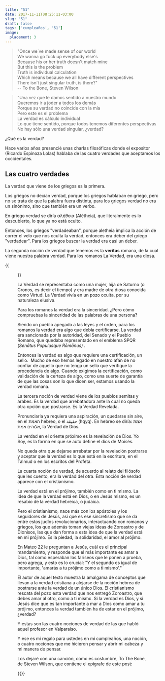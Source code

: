 ```yaml
---
title: "51"
date: 2017-11-11T08:25:11-03:00
slug: "51"
draft: false
tags: ['cumpleaños', '51']
image:
  placement: 3
---
```


> "Once we´ve made sense of our world\
> We wanna go fuck up everybody else's\
> Because his or her truth doesn't match mine\
> But this is the problem\
> Truth is individual calculation\
> Which means because we all have different perspectives\
> There isn't just singular truth, is there?"\
> \-- To the Bone, Steven Wilson

> "Una vez que le damos sentido a nuestro mundo\
> Queremos ir a joder a todos los demás\
> Porque su verdad no coincide con la mía\
> Pero este es el problema\
> La verdad es cálculo individual\
> Lo que tiene sentido, porque todos tenemos diferentes perspectivas\
> No hay sólo una verdad singular, ¿verdad?

¿Qué es la verdad?

Hace varios años presencié unas charlas filosóficas donde el expositor
(Ricardo Espinoza Lolas) hablaba de las cuatro verdades que aceptamos
los occidentales.

## Las cuatro verdades

La verdad que viene de los griegos es la primera.

Los griegos no decían verdad, porque los griegos hablaban en griego,
pero no se trata de que la palabra fuera distinta, para los griegos
verdad no era un sinónimo, sino que también era un verbo.

En griego verdad se diría αλήθεια (Alétheia), que literalmente es lo
descubierto, lo que ya no está oculto.

Entonces, los griegos "verdadeaban", porque aletheia implica la acción
de correr el velo que nos oculta la verdad, entonces era deber del
griego "verdadear". Para los griegos buscar la verdad era casi un
deber. 

La segunda noción de verdad que tenemos es la **veritas** romana, de la
cual viene nuestra palabra verdad. Para los romanos La Verdad, era una
diosa.

{{<figure caption="La verdad saliendo del pozo, cuadro de Édouard Debat-Ponsan (1898), los personajes que no quieren que la verdad escape del pozo son un clérigo y un noble enmascarado." src="https://d2dspjyoh5c79p.cloudfront.net/18c10abd-c6d4-11e7-a030-2b5831f8ecb5-aa9f18b7">}}

La Verdad se representaba como una mujer, hija de Saturno (o Cronos, es
decir el tiempo) y era madre de otra diosa conocida como Virtud. La
Verdad vivía en un pozo oculta, por su naturaleza elusiva.

Para los romanos la verdad era la sinceridad. ¿Pero cómo compruebas la
sinceridad de las palabras de una persona? 

Siendo un pueblo apegado a las leyes y el orden, para los romanos la
verdad era algo que debía certificarse. La verdad era sancionada por la
autoridad, del Senado y el Pueblo Romano, que quedaba representado en el
emblema SPQR (*Senātus Populusque Rōmānus)* . 

Entonces la verdad es algo que requiere una certificación, un sello. 
Mucho de eso hemos legado en nuestro afán de no confiar de aquello que
no tenga un sello que verifique la procedencia de algo. Cuando exigimos
la certificación, como validación de la certeza de algo, como una suerte
de garantía de que las cosas son lo que dicen ser, estamos usando la
verdad romana.

La tercera noción de verdad viene de los pueblos semitas y árabes. Es la
verdad que arrebatadora ante la cual no queda otra opción que postrarse.
Es la Verdad Revelada. 

Pronunciarla ya requiera una aspiración, un quedarse sin aire, en
el האמת hebreo, o el حقيقة (hqyq). En hebreo se diría: אמת אלוהים אמת,
la Verdad de Dios.

La verdad en el oriente próximo es la revelación de Dios. Yo Soy, es la
forma en que se auto define el dios de Moisés.

No queda otra que dejarse arrebatar por la revelación postrarse y
aceptar que la verdad es lo que está en la escritura, en el Talmud o en
los escritos del Profeta.

La cuarta noción de verdad, de acuerdo al relato del filósofo que les
cuento, era la verdad del otra. Esta noción de verdad aparece con el
cristianismo.

La verdad está en el prójimo, también como en ti mismo. La idea de que
la verdad está en Dios, o en Jesús mismo, es un resabio de la verdad
hebreica, o judaica.

Pero el cristianismo, nace más con los apóstoles y los seguidores de
Jesús, así que es ese sincretismo que se da entre estos judíos
revolucionarios, interactuando con romanos y griegos, los que además
toman viejas ideas de Zoroastro y de Dionisos, las que dan forma a esta
idea de que la verdad está en mi prójimo. Es la piedad, la solidaridad,
el amor al prójimo. 

En Mateo 22 le preguntan a Jesús, cuál es el principal mandamiento, y
responde que el más importante es amar a Dios, tal como esperaban los
fariseos que le ponen a prueba, pero agrega, y esto es lo crucial: "Y
el segundo es igual de importante, 'amarás a tu prójimo como a ti
mismo'."  

El autor de aquel texto muestra la amalgama de conceptos que llevan a la
verdad cristiana a alejarse de la noción hebrea de postrarse ante la
verdad de un único Dios. El cristianismo rescata del pozo esta verdad
que nos entregó Zoroastro, que debes amar al otro, como a ti mismo. Si
la verdad es Dios, y si Jesús dice que es tan importante a mar a Dios
como amar a tu prójimo, entonces la verdad también ha de estar en el
prójimo, ¿verdad? 

Y estas son las cuatro nociones de verdad de las que habló aquel
profesor en Valparaiso. 

Y ese es mi regalo para ustedes en mi cumpleaños, una noción, o cuatro
nociones que me hicieron pensar y abrir mi cabeza y mi manera de pensar.

Los dejaré con una canción, como es costumbre, To The Bone, de Steven
Wilson, que contiene el epígrafe de este post:

{{<youtube c3pxj8LnruQ>}}
